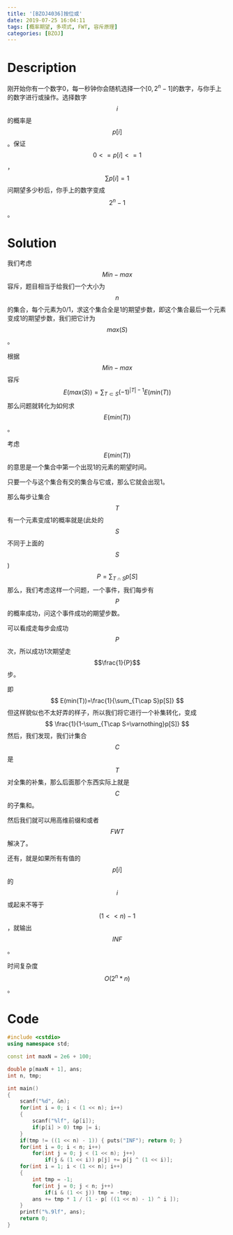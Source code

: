 ```yaml
---
title: '[BZOJ4036]按位或'
date: 2019-07-25 16:04:11
tags: [概率期望, 多项式, FWT, 容斥原理]
categories: [BZOJ]
---
```


# Description

刚开始你有一个数字$0$，每一秒钟你会随机选择一个$[0,2^n-1]$的数字，与你手上的数字进行或操作。选择数字$$i$$的概率是$$p[i]$$。保证$$0<=p[i]<=1$$，$$\sum p[i]=1$$问期望多少秒后，你手上的数字变成$$2^n-1$$。

<!--more-->

# Solution

我们考虑$$Min-max$$容斥，题目相当于给我们一个大小为$$n$$的集合，每个元素为0/1，求这个集合全是1的期望步数，即这个集合最后一个元素变成1的期望步数，我们把它计为$$max(S)$$。

根据$$Min-max$$容斥
$$
E(max(S))=\sum_{T\subset S}(-1)^{|T|-1}E(min(T))
$$
那么问题就转化为如何求$$E(min(T))$$。

考虑$$E(min(T))$$的意思是一个集合中第一个出现1的元素的期望时间。

只要一个与这个集合有交的集合与它或，那么它就会出现1。

那么每步让集合$$T$$有一个元素变成1的概率就是(此处的$$S$$不同于上面的$$S$$)
$$
P=\sum_{T\cap S}p[S]
$$
那么，我们考虑这样一个问题，一个事件，我们每步有$$P$$的概率成功，问这个事件成功的期望步数。

可以看成走每步会成功$$P$$次，所以成功1次期望走$$\frac{1}{P}$$步。

即
$$
E(min(T))=\frac{1}{\sum_{T\cap S}p[S]}
$$
但这样貌似也不太好弄的样子，所以我们将它进行一个补集转化，变成
$$
\frac{1}{1-\sum_{T\cap S=\varnothing}p[S]}
$$
然后，我们发现，我们计集合$$C$$是$$T$$对全集的补集，那么后面那个东西实际上就是$$C$$的子集和。

然后我们就可以用高维前缀和或者$$FWT$$解决了。

还有，就是如果所有有值的$$p[i]$$的$$i$$或起来不等于$$(1 << n) - 1$$，就输出$$INF$$。

时间复杂度$$O(2^n*n)$$。

# Code

```c++
#include <cstdio>
using namespace std;

const int maxN = 2e6 + 100;

double p[maxN + 1], ans;
int n, tmp;

int main()
{
	scanf("%d", &n);
	for(int i = 0; i < (1 << n); i++) 
	{
		scanf("%lf", &p[i]);
		if(p[i] > 0) tmp |= i;
	}
	if(tmp != ((1 << n) - 1)) { puts("INF"); return 0; }
	for(int i = 0; i < n; i++)
		for(int j = 0; j < (1 << n); j++)
			if(j & (1 << i)) p[j] += p[j ^ (1 << i)];
	for(int i = 1; i < (1 << n); i++)
	{
		int tmp = -1;
		for(int j = 0; j < n; j++)
			if(i & (1 << j)) tmp = -tmp;
		ans += tmp * 1 / (1 - p[ ((1 << n) - 1) ^ i ]);
	}
	printf("%.9lf", ans);
	return 0;
} 
```

